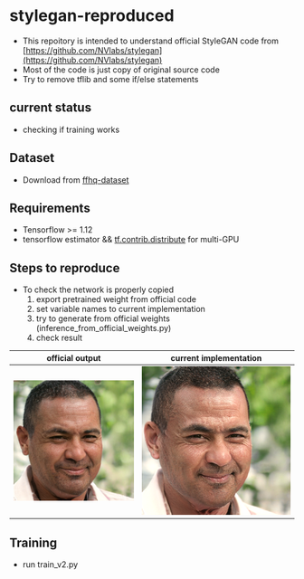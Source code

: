 # stylegan-reproduced
* This repoitory is intended to understand official StyleGAN code from [https://github.com/NVlabs/stylegan](https://github.com/NVlabs/stylegan)
* Most of the code is just copy of original source code
* Try to remove tflib and some if/else statements

## current status
* checking if training works

## Dataset
* Download from [ffhq-dataset](https://github.com/NVlabs/ffhq-dataset)

## Requirements
* Tensorflow >= 1.12
* tensorflow estimator && [tf.contrib.distribute] for multi-GPU

## Steps to reproduce
* To check the network is properly copied
    1. export pretrained weight from official code
    2. set variable names to current implementation
    3. try to generate from official weights (inference_from_official_weights.py)
    4. check result
    
| official output | current implementation |
|:---------------:|:----------------------:|
|![hard to load?][official-output]|![hard to load?][current-output]|

## Training
* run train_v2.py


[tf.contrib.distribute]: https://www.tensorflow.org/api_docs/python/tf/contrib/distribute
[official-output]: ./assets/example.png
[current-output]: ./assets/from-official-weights.png